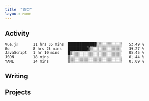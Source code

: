 ```yaml
---
title: "首页"
layout: Home
---
```


## Activity
<!--START_SECTION:waka-->
```text
Vue.js       11 hrs 16 mins  █████████████░░░░░░░░░░░░   52.49 % 
Go           8 hrs 26 mins   █████████▓░░░░░░░░░░░░░░░   39.27 % 
JavaScript   1 hr 10 mins    █▒░░░░░░░░░░░░░░░░░░░░░░░   05.45 % 
JSON         18 mins         ▒░░░░░░░░░░░░░░░░░░░░░░░░   01.44 % 
YAML         14 mins         ▒░░░░░░░░░░░░░░░░░░░░░░░░   01.09 % 
```
<!--END_SECTION:waka-->

## Writing
<PindedPosts />

## Projects
<Projects />
